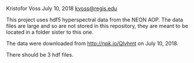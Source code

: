 Kristofor Voss
July 10, 2018
kvoss@regis.edu

This project uses hdf5 hyperspectral data from the NEON AOP. The data files are large and so are not stored in this repository, they are meant to be located in a folder sister to this one.

The data were downloaded from http://npk.io/Qlvhmt on July 10, 2018.

There should be 3 hdf files. 
